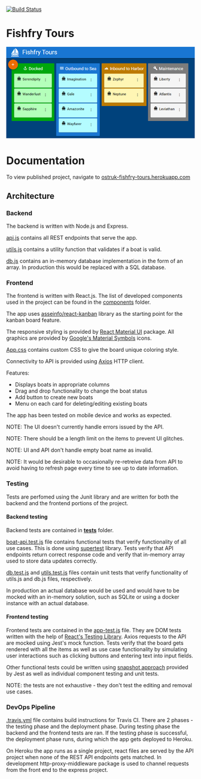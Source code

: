 [![Build Status](https://app.travis-ci.com/ostruk/ostruk-fishfry-tours.svg?token=yN8ryPBhYxYBm7q6aXmc&branch=master)](https://app.travis-ci.com/ostruk/ostruk-fishfry-tours)

# Fishfry Tours
![Fishfry Tours Screenshot](screenshot1.PNG)

# Documentation
To view published project, navigate to [ostruk-fishfry-tours.herokuapp.com](https://ostruk-fishfry-tours.herokuapp.com/)

## Architecture
### Backend
The backend is written with Node.js and Express.

[api.js](src/api.js) contains all REST endpoints that serve the app.

[utils.js](src/utils.js) contains a utility function that validates if a boat is valid.

[db.js](src/db.js) contains an in-memory database implementation in the form of an array. In production this would be replaced with a SQL database.

### Frontend
The frontend is written with React.js. The list of developed components used in the project can be found in the [components](front/src/Components) folder.

The app uses [asseinfo/react-kanban](https://github.com/asseinfo/react-kanban) library as the starting point for the kanban board feature.

The responsive styling is provided by [React Material UI](https://mui.com/) package. All graphics are provided by [Google's Material Symbols](https://fonts.google.com/icons) icons.

[App.css](front/src/App.css) contains custom CSS to give the board unique coloring style.

Connectivity to API is provided using [Axios](https://axios-http.com/) HTTP client.

Features:
- Displays boats in appropriate columns
- Drag and drop functionality to change the boat status
- Add button to create new boats
- Menu on each card for deleting/editing existing boats

The app has been tested on mobile device and works as expected.

NOTE: The UI doesn't currently handle errors issued by the API.

NOTE: There should be a length limit on the items to prevent UI glitches.

NOTE: UI and API don't handle empty boat name as invalid.

NOTE: It would be desirable to occasionally re-retreive data from API to avoid having to refresh page every time to see up to date information.

### Testing
Tests are perfomed using the Junit library and are written for both the backend and the frontend portions of the project.

#### Backend testing
Backend tests are contained in [__tests__](__tests__) folder. 

[boat-api.test.js](__tests__/boat-api.test.js) file contains functional tests that verify functionality of all use cases. This is done using [supertest](https://github.com/visionmedia/supertest#readme) library. Tests verify that API endpoints return correct response code and verify that in-memory array used to store data updates correctly.

[db.test.js](__tests__/db.test.js) and [utils.test.js](__tests__/utils.test.js) files contain unit tests that verify functionality of utils.js and db.js files, respectively.

In production an actual database would be used and would have to be mocked with an in-memory solution, such as SQLite or using a docker instance with an actual database.

#### Frontend testing
Frontend tests are contained in the [app-test.js](front/src/__tests__) file. They are DOM tests written with the help of [React's Testing Library](https://testing-library.com/). Axios requests to the API are mocked using Jest's mock function. Tests verify that the board gets rendered with all the items as well as use case functionality by simulating user interactions such as clicking buttons and entering text into input fields.

Other functional tests could be written using [snapshot approach](https://jestjs.io/docs/snapshot-testing) provided by Jest as well as individual component testing and unit tests.

NOTE: the tests are not exhaustive - they don't test the editing and removal use cases.

### DevOps Pipeline
[.travis.yml](.travis.yml) file contains build instructions for Travis CI. There are 2 phases - the testing phase and the deployment phase. During testing phase the backend and the frontend tests are ran. If the testing phase is successful, the deployment phase runs, during which the app gets deployed to Heroku.

On Heroku the app runs as a single project, react files are served by the API project when none of the REST API endpoints gets matched. In development http-proxy-middleware package is used to channel requests from the front end to the express project.
